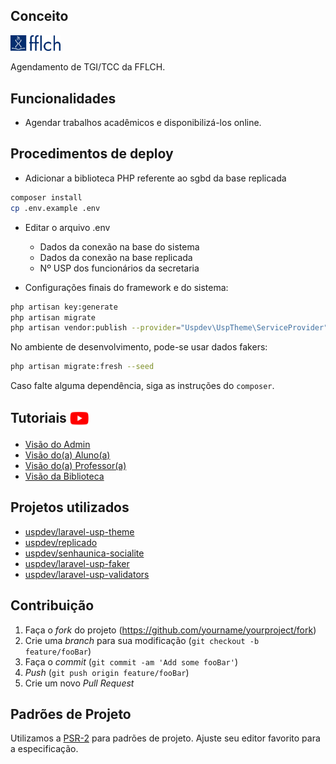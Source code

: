 ## Conceito
[<img src="/public/images/logo-fflch.png" width="80"/>](/public/images/logo-fflch.png)

Agendamento de TGI/TCC da FFLCH.

## Funcionalidades

- Agendar trabalhos acadêmicos e disponibilizá-los online.

## Procedimentos de deploy
 
- Adicionar a biblioteca PHP referente ao sgbd da base replicada

```bash
composer install
cp .env.example .env
```
- Editar o arquivo .env
    - Dados da conexão na base do sistema
    - Dados da conexão na base replicada
    - Nº USP dos funcionários da secretaria

- Configurações finais do framework e do sistema:

```bash
php artisan key:generate
php artisan migrate
php artisan vendor:publish --provider="Uspdev\UspTheme\ServiceProvider" --tag=assets --force
```
No ambiente de desenvolvimento, pode-se usar dados fakers:

```bash
php artisan migrate:fresh --seed
```

Caso falte alguma dependência, siga as instruções do `composer`.

## Tutoriais <img align="center" src="public/images/youtube.png" alt="Biblioteca" height="30" width="30" />

- [Visão do Admin](https://www.youtube.com/watch?v=38DL2a8WjSE)
- [Visão do(a) Aluno(a)](https://www.youtube.com/watch?v=u0KMsTV1F_o)
- [Visão do(a) Professor(a)](https://www.youtube.com/watch?v=-ezAXMwrknk)
- [Visão da Biblioteca](https://www.youtube.com/watch?v=guVp_k34VC8)


## Projetos utilizados

- [uspdev/laravel-usp-theme](https://github.com/uspdev/laravel-usp-theme)
- [uspdev/replicado](https://github.com/uspdev/replicado)
- [uspdev/senhaunica-socialite](https://github.com/uspdev/senhaunica-socialite)
- [uspdev/laravel-usp-faker](https://github.com/uspdev/laravel-usp-faker)
- [uspdev/laravel-usp-validators](https://github.com/uspdev/laravel-usp-validators)

## Contribuição

1. Faça o _fork_ do projeto (<https://github.com/yourname/yourproject/fork>)
2. Crie uma _branch_ para sua modificação (`git checkout -b feature/fooBar`)
3. Faça o _commit_ (`git commit -am 'Add some fooBar'`)
4. _Push_ (`git push origin feature/fooBar`)
5. Crie um novo _Pull Request_

## Padrões de Projeto

Utilizamos a [PSR-2](https://www.php-fig.org/psr/psr-2/) para padrões de projeto. Ajuste seu editor favorito para a especificação.